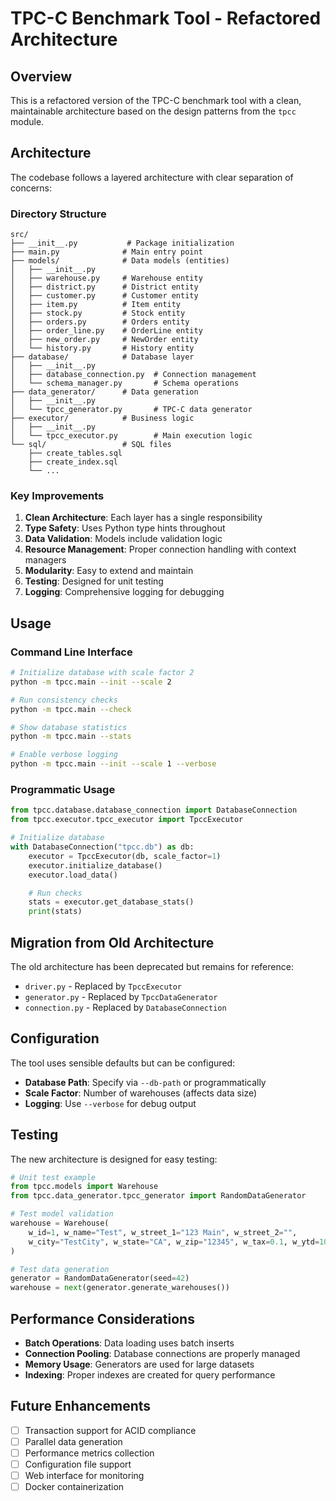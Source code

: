 # TPC-C Benchmark Tool - Refactored Architecture

## Overview

This is a refactored version of the TPC-C benchmark tool with a clean, maintainable architecture based on the design patterns from the `tpcc` module.

## Architecture

The codebase follows a layered architecture with clear separation of concerns:

### Directory Structure

```
src/
├── __init__.py           # Package initialization
├── main.py              # Main entry point
├── models/              # Data models (entities)
│   ├── __init__.py
│   ├── warehouse.py     # Warehouse entity
│   ├── district.py      # District entity
│   ├── customer.py      # Customer entity
│   ├── item.py          # Item entity
│   ├── stock.py         # Stock entity
│   ├── orders.py        # Orders entity
│   ├── order_line.py    # OrderLine entity
│   ├── new_order.py     # NewOrder entity
│   └── history.py       # History entity
├── database/            # Database layer
│   ├── __init__.py
│   ├── database_connection.py  # Connection management
│   └── schema_manager.py       # Schema operations
├── data_generator/      # Data generation
│   ├── __init__.py
│   └── tpcc_generator.py       # TPC-C data generator
├── executor/            # Business logic
│   ├── __init__.py
│   └── tpcc_executor.py        # Main execution logic
└── sql/                 # SQL files
    ├── create_tables.sql
    ├── create_index.sql
    └── ...
```

### Key Improvements

1. **Clean Architecture**: Each layer has a single responsibility
2. **Type Safety**: Uses Python type hints throughout
3. **Data Validation**: Models include validation logic
4. **Resource Management**: Proper connection handling with context managers
5. **Modularity**: Easy to extend and maintain
6. **Testing**: Designed for unit testing
7. **Logging**: Comprehensive logging for debugging

## Usage

### Command Line Interface

```bash
# Initialize database with scale factor 2
python -m tpcc.main --init --scale 2

# Run consistency checks
python -m tpcc.main --check

# Show database statistics
python -m tpcc.main --stats

# Enable verbose logging
python -m tpcc.main --init --scale 1 --verbose
```

### Programmatic Usage

```python
from tpcc.database.database_connection import DatabaseConnection
from tpcc.executor.tpcc_executor import TpccExecutor

# Initialize database
with DatabaseConnection("tpcc.db") as db:
    executor = TpccExecutor(db, scale_factor=1)
    executor.initialize_database()
    executor.load_data()

    # Run checks
    stats = executor.get_database_stats()
    print(stats)
```

## Migration from Old Architecture

The old architecture has been deprecated but remains for reference:
- `driver.py` - Replaced by `TpccExecutor`
- `generator.py` - Replaced by `TpccDataGenerator`
- `connection.py` - Replaced by `DatabaseConnection`

## Configuration

The tool uses sensible defaults but can be configured:

- **Database Path**: Specify via `--db-path` or programmatically
- **Scale Factor**: Number of warehouses (affects data size)
- **Logging**: Use `--verbose` for debug output

## Testing

The new architecture is designed for easy testing:

```python
# Unit test example
from tpcc.models import Warehouse
from tpcc.data_generator.tpcc_generator import RandomDataGenerator

# Test model validation
warehouse = Warehouse(
    w_id=1, w_name="Test", w_street_1="123 Main", w_street_2="",
    w_city="TestCity", w_state="CA", w_zip="12345", w_tax=0.1, w_ytd=1000.0
)

# Test data generation
generator = RandomDataGenerator(seed=42)
warehouse = next(generator.generate_warehouses())
```

## Performance Considerations

- **Batch Operations**: Data loading uses batch inserts
- **Connection Pooling**: Database connections are properly managed
- **Memory Usage**: Generators are used for large datasets
- **Indexing**: Proper indexes are created for query performance

## Future Enhancements

- [ ] Transaction support for ACID compliance
- [ ] Parallel data generation
- [ ] Performance metrics collection
- [ ] Configuration file support
- [ ] Web interface for monitoring
- [ ] Docker containerization